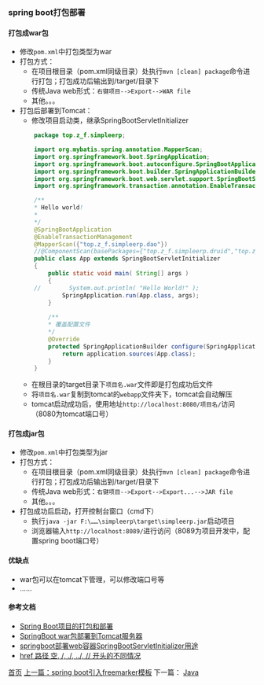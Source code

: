 ### spring boot打包部署

#### 打包成war包
* 修改`pom.xml`中打包类型为war
* 打包方式：
    * 在项目根目录（pom.xml同级目录）处执行`mvn [clean] package`命令进行打包；打包成功后输出到/target/目录下
    * 传统Java web形式：`右键项目-->Export-->WAR file`
    * 其他。。。
* 打包后部署到Tomcat：
    * 修改项目启动类，继承SpringBootServletInitializer
    ```java
        package top.z_f.simpleerp;

        import org.mybatis.spring.annotation.MapperScan;
        import org.springframework.boot.SpringApplication;
        import org.springframework.boot.autoconfigure.SpringBootApplication;
        import org.springframework.boot.builder.SpringApplicationBuilder;
        import org.springframework.boot.web.servlet.support.SpringBootServletInitializer;
        import org.springframework.transaction.annotation.EnableTransactionManagement;

        /**
        * Hello world!
        *
        */
        @SpringBootApplication
        @EnableTransactionManagement
        @MapperScan({"top.z_f.simpleerp.dao"})
        //@ComponentScan(basePackages={"top.z_f.simpleerp.druid","top.z_f.simpleerp.controller","top.z_f.simpleerp.service"})
        public class App extends SpringBootServletInitializer
        {
            public static void main( String[] args )
            {
        //        System.out.println( "Hello World!" );
                SpringApplication.run(App.class, args);
            }
            
            /**
            * 覆盖配置文件
            */
            @Override
            protected SpringApplicationBuilder configure(SpringApplicationBuilder application) {
                return application.sources(App.class);
            }
        }
    ```
    * 在根目录的target目录下`项目名.war`文件即是打包成功后文件
    * 将`项目名.war`复制到tomcat的`webapp`文件夹下，tomcat会自动解压
    * tomcat启动成功后，使用地址`http://localhost:8080/项目名/`访问（8080为tomcat端口号）

#### 打包成jar包
* 修改`pom.xml`中打包类型为jar
* 打包方式：
    * 在项目根目录（pom.xml同级目录）处执行`mvn [clean] package`命令进行打包；打包成功后输出到/target/目录下
    * 传统Java web形式：`右键项目-->Export-->Export...-->JAR file`
    * 其他。。。
* 打包成功后启动，打开控制台窗口（cmd下）
    * 执行`java -jar F:\……\simpleerp\target\simpleerp.jar`启动项目
    * 浏览器输入`http://localhost:8089/`进行访问（8089为项目开发中，配置spring boot端口号）

#### 优缺点
* war包可以在tomcat下管理，可以修改端口号等
* ……

#### 参考文档
* [Spring Boot项目的打包和部署](https://www.cnblogs.com/larryzeal/p/6253356.html)
* [SpringBoot war包部署到Tomcat服务器](https://www.cnblogs.com/gdpuzxs/p/7224959.html)
* [springboot部署web容器SpringBootServletInitializer用途](https://blog.csdn.net/luckyzsion/article/details/81135438)
* [href 路径 空, /, ./, ../, // 开头的不同情况](https://blog.csdn.net/weixin_42508745/article/details/82628353)


[首页](../../README.md) [上一篇：spring boot引入freemarker模板](201905008.md) 下一篇： [Java](java.md)
